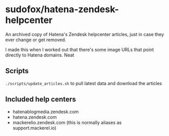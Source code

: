 # sudofox/hatena-zendesk-helpcenter

An archived copy of Hatena's Zendesk helpcenter articles, just in case they ever change or get removed.

I made this when I worked out that there's some image URLs that point directly to Hatena domains. Neat

## Scripts

`./scripts/update_articles.sh` to pull latest data and download the articles

## Included help centers

- hatenablogmedia.zendesk.com
- hatena.zendesk.com
- mackerelio.zendesk.com (this is normally aliases as support.mackerel.io)

